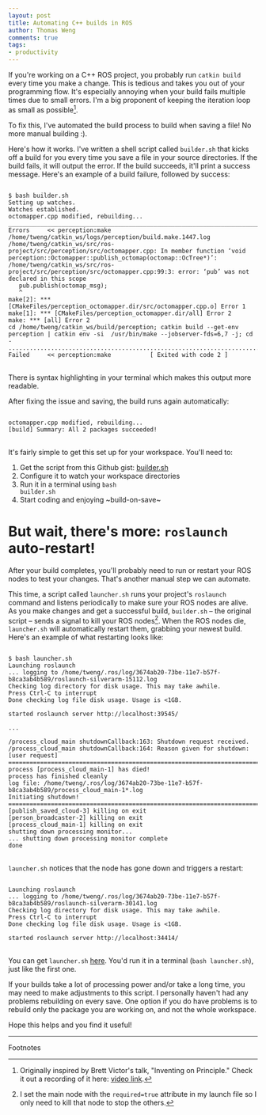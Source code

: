 ```yaml
---
layout: post
title: Automating C++ builds in ROS
author: Thomas Weng
comments: true
tags:
- productivity
---
```


If you're working on a C++ ROS project, you probably run <code class="text">catkin build</code> every time you make a change. This is tedious and takes you out of your programming flow. It's especially annoying when your build fails multiple times due to small errors. I'm a big proponent of keeping the iteration loop as small as possible[^1].

To fix this, I've automated the build process to build when saving a file! No more manual building :).

Here's how it works. I've written a shell script called <code class="text">builder.sh</code> that kicks off a build for you every time you save a file in your source directories. If the build fails, it will output the error. If the build succeeds, it'll print a success message. Here's an example of a build failure, followed by success:

<pre class="highlight">
<code>
$ bash builder.sh
Setting up watches.
Watches established.
octomapper.cpp modified, rebuilding...
_______________________________________________________________________________
Errors     << perception:make /home/tweng/catkin_ws/logs/perception/build.make.1447.log
/home/tweng/catkin_ws/src/ros-project/src/perception/src/octomapper.cpp: In member function ‘void perception::Octomapper::publish_octomap(octomap::OcTree*)’:
/home/tweng/catkin_ws/src/ros-project/src/perception/src/octomapper.cpp:99:3: error: ‘pub’ was not declared in this scope
   pub.publish(octomap_msg);
   ^
make[2]: *** [CMakeFiles/perception_octomapper.dir/src/octomapper.cpp.o] Error 1
make[1]: *** [CMakeFiles/perception_octomapper.dir/all] Error 2
make: *** [all] Error 2
cd /home/tweng/catkin_ws/build/perception; catkin build --get-env perception | catkin env -si  /usr/bin/make --jobserver-fds=6,7 -j; cd -
...............................................................................
Failed     << perception:make           [ Exited with code 2 ]                 
</code>
</pre>
There is syntax highlighting in your terminal which makes this output more readable.

After fixing the issue and saving, the build runs again automatically:
<pre class="highlight">
<code>
octomapper.cpp modified, rebuilding...
[build] Summary: All 2 packages succeeded!
</code>
</pre>

It's fairly simple to get this set up for your workspace. You'll need to:
1. Get the script from this Github gist: [builder.sh](https://gist.github.com/thomasweng15/db12693f957ecafb6eed3bb011db37a3#file-builder-sh)
2. Configure it to watch your workspace directories
3. Run it in a terminal using <code class="text">bash builder.sh</code>
4. Start coding and enjoying ~build-on-save~

# But wait, there's more: <code class="text">roslaunch</code> auto-restart!

After your build completes, you'll probably need to run or restart your ROS nodes to test your changes. That's another manual step we can automate.

This time, a script called <code class="text">launcher.sh</code> runs your project's <code class="text">roslaunch</code> command and listens periodically to make sure your ROS nodes are alive. As you make changes and get a successful build, <code class="text">builder.sh</code> – the original script – sends a signal to kill your ROS nodes[^2]. When the ROS nodes die, <code class="text">launcher.sh</code> will automatically restart them, grabbing your newest build. Here's an example of what restarting looks like:

<pre class="highlight">
<code>
$ bash launcher.sh
Launching roslaunch
... logging to /home/tweng/.ros/log/3674ab20-73be-11e7-b57f-b8ca3ab4b589/roslaunch-silverarm-15112.log
Checking log directory for disk usage. This may take awhile.
Press Ctrl-C to interrupt
Done checking log file disk usage. Usage is <1GB.

started roslaunch server http://localhost:39545/

...

/process_cloud_main shutdownCallback:163: Shutdown request received.
/process_cloud_main shutdownCallback:164: Reason given for shutdown: [user request]
================================================================================REQUIRED process [process_cloud_main-1] has died!
process has finished cleanly
log file: /home/tweng/.ros/log/3674ab20-73be-11e7-b57f-b8ca3ab4b589/process_cloud_main-1*.log
Initiating shutdown!
================================================================================
[publish_saved_cloud-3] killing on exit
[person_broadcaster-2] killing on exit
[process_cloud_main-1] killing on exit
shutting down processing monitor...
... shutting down processing monitor complete
done
</code>
</pre>

<code class="text">launcher.sh</code> notices that the node has gone down and triggers a restart:

<pre class="highlight">
<code>
Launching roslaunch
... logging to /home/tweng/.ros/log/3674ab20-73be-11e7-b57f-b8ca3ab4b589/roslaunch-silverarm-30141.log
Checking log directory for disk usage. This may take awhile.
Press Ctrl-C to interrupt
Done checking log file disk usage. Usage is <1GB.

started roslaunch server http://localhost:34414/
</code>
</pre>

You can get <code class="text">launcher.sh</code> [here](https://gist.github.com/thomasweng15/db12693f957ecafb6eed3bb011db37a3#file-launcher-sh). You'd run it in a terminal (<code class="text">bash launcher.sh</code>), just like the first one.

If your builds take a lot of processing power and/or take a long time, you may need to make adjustments to this script. I personally haven't had any problems rebuilding on every save. One option if you do have problems is to rebuild only the package you are working on, and not the whole workspace.

Hope this helps and you find it useful!

---
Footnotes

[^1]: Originally inspired by Brett Victor's talk, "Inventing on Principle." Check it out a recording of it here: [video link](https://vimeo.com/36579366).

[^2]: I set the main node with the <code class="text">required=true</code> attribute in my launch file so I only need to kill that node to stop the others.